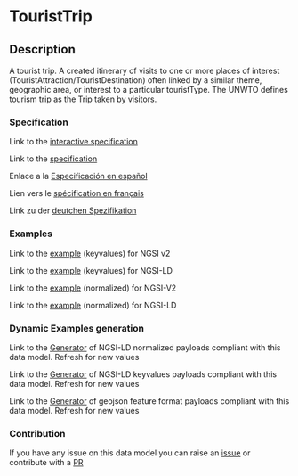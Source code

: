 # TouristTrip

## Description 

A tourist trip. A created itinerary of visits to one or more places of interest (TouristAttraction/TouristDestination) often linked by a similar theme, geographic area, or interest to a particular touristType. The UNWTO defines tourism trip as the Trip taken by visitors.
### Specification

Link to the [interactive specification](https://swagger.lab.fiware.org/?url=https://smart-data-models.github.io/dataModel.TourismDestinations/TouristTrip/swagger.yaml)

Link to the [specification](https://smart-data-models.github.io/dataModel.TourismDestinations/TouristTrip/doc/spec.md)

Enlace a la [Especificación en español](https://smart-data-models.github.io/dataModel.TourismDestinations/TouristTrip/doc/spec_ES.md)

Lien vers le [spécification en français](https://smart-data-models.github.io/dataModel.TourismDestinations/TouristTrip/doc/spec_FR.md)

Link zu der [deutchen Spezifikation](https://smart-data-models.github.io/dataModel.TourismDestinations/TouristTrip/doc/spec_DE.md)
### Examples

Link to the [example](https://smart-data-models.github.io/dataModel.TourismDestinations/TouristTrip/examples/example.json) (keyvalues) for NGSI v2

Link to the [example](https://smart-data-models.github.io/dataModel.TourismDestinations/TouristTrip/examples/example.jsonld) (keyvalues) for NGSI-LD

Link to the [example](https://smart-data-models.github.io/dataModel.TourismDestinations/TouristTrip/examples/example-normalized.json) (normalized) for NGSI-V2

Link to the [example](https://smart-data-models.github.io/dataModel.TourismDestinations/TouristTrip/examples/example-normalized.jsonld) (normalized) for NGSI-LD
### Dynamic Examples generation

Link to the [Generator](https://smartdatamodels.org/extra/ngsi-ld_generator_v0.92.php?schemaUrl=https://raw.githubusercontent.com/smart-data-models/dataModel.TourismDestinations/master/TouristTrip/schema.json&email=info@smartdatamodels.org) of NGSI-LD normalized payloads compliant with this data model. Refresh for new values

Link to the [Generator](https://smartdatamodels.org/extra/ngsi-ld_generator_keyvalues_v0.92.php?schemaUrl=https://raw.githubusercontent.com/smart-data-models/dataModel.TourismDestinations/master/TouristTrip/schema.json&email=info@smartdatamodels.org) of NGSI-LD keyvalues payloads compliant with this data model. Refresh for new values

Link to the [Generator](https://smartdatamodels.org/extra/geojson_features_generator_v1.0.php?schemaUrl=https://raw.githubusercontent.com/smart-data-models/dataModel.TourismDestinations/master/TouristTrip/schema.json&email=info@smartdatamodels.org) of geojson feature format payloads compliant with this data model. Refresh for new values
### Contribution

 If you have any issue on this data model you can raise an [issue](https://github.com/smart-data-models/dataModel.TourismDestinations/issues)  or contribute with a [PR](https://github.com/smart-data-models/dataModel.TourismDestinations/pulls)